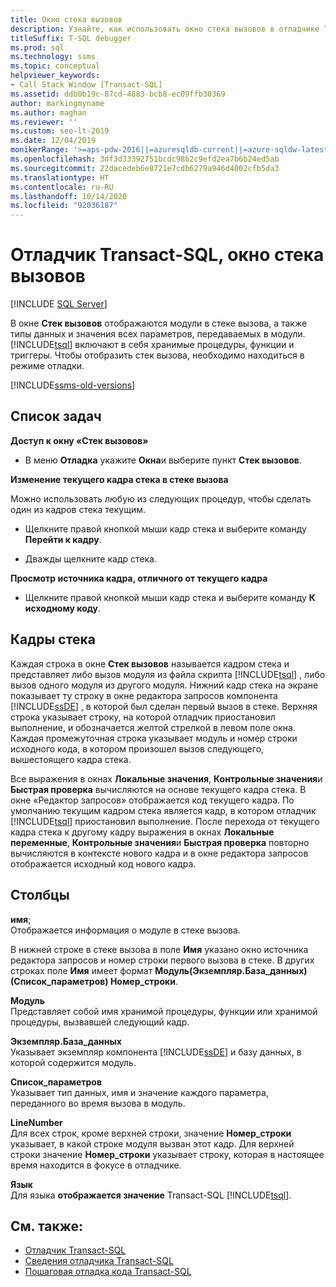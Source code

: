```yaml
---
title: Окно стека вызовов
description: Узнайте, как использовать окно стека вызовов в отладчике Transact-SQL для просмотра типов данных параметров, а также значений хранимых процедур, функций и триггеров.
titleSuffix: T-SQL debugger
ms.prod: sql
ms.technology: ssms
ms.topic: conceptual
helpviewer_keywords:
- Call Stack Window [Transact-SQL]
ms.assetid: ddb0b19c-87cd-4883-bcb8-ec09ffb30369
author: markingmyname
ms.author: maghan
ms.reviewer: ''
ms.custom: seo-lt-2019
ms.date: 12/04/2019
monikerRange: '>=aps-pdw-2016||=azuresqldb-current||=azure-sqldw-latest||>=sql-server-2016||=sqlallproducts-allversions||>=sql-server-linux-2017||=azuresqldb-mi-current'
ms.openlocfilehash: 3df3d33392751bcdc98b2c9efd2ea7b6b24ed5ab
ms.sourcegitcommit: 22dacedeb6e8721e7cdb6279a946d4002cfb5da3
ms.translationtype: HT
ms.contentlocale: ru-RU
ms.lasthandoff: 10/14/2020
ms.locfileid: "92036187"
---
```

# <a name="transact-sql-debugger---call-stack-window"></a>Отладчик Transact-SQL, окно стека вызовов

 [!INCLUDE [SQL Server](../../includes/applies-to-version/sqlserver.md)]

В окне **Стек вызовов** отображаются модули в стеке вызова, а также типы данных и значения всех параметров, передаваемых в модули. [!INCLUDE[tsql](../../includes/tsql-md.md)] включают в себя хранимые процедуры, функции и триггеры. Чтобы отобразить стек вызова, необходимо находиться в режиме отладки.  

[!INCLUDE[ssms-old-versions](../../includes/ssms-old-versions.md)]

## <a name="task-list"></a>Список задач

**Доступ к окну «Стек вызовов»**

- В меню **Отладка** укажите **Окна**и выберите пункт **Стек вызовов**.

**Изменение текущего кадра стека в стеке вызова**

Можно использовать любую из следующих процедур, чтобы сделать один из кадров стека текущим.

- Щелкните правой кнопкой мыши кадр стека и выберите команду **Перейти к кадру**.

- Дважды щелкните кадр стека.  

**Просмотр источника кадра, отличного от текущего кадра**

- Щелкните правой кнопкой мыши кадр стека и выберите команду **К исходному коду**.

## <a name="stack-frames"></a>Кадры стека

Каждая строка в окне **Стек вызовов** называется кадром стека и представляет либо вызов модуля из файла скрипта [!INCLUDE[tsql](../../includes/tsql-md.md)] , либо вызов одного модуля из другого модуля. Нижний кадр стека на экране показывает ту строку в окне редактора запросов компонента [!INCLUDE[ssDE](../../includes/ssde-md.md)] , в которой был сделан первый вызов в стеке. Верхняя строка указывает строку, на которой отладчик приостановил выполнение, и обозначается желтой стрелкой в левом поле окна. Каждая промежуточная строка указывает модуль и номер строки исходного кода, в котором произошел вызов следующего, вышестоящего кадра стека.  

Все выражения в окнах **Локальные значения**, **Контрольные значения**и **Быстрая проверка** вычисляются на основе текущего кадра стека. В окне «Редактор запросов» отображается код текущего кадра. По умолчанию текущим кадром стека является кадр, в котором отладчик [!INCLUDE[tsql](../../includes/tsql-md.md)] приостановил выполнение. После перехода от текущего кадра стека к другому кадру выражения в окнах **Локальные переменные**, **Контрольные значения**и **Быстрая проверка** повторно вычисляются в контексте нового кадра и в окне редактора запросов отображается исходный код нового кадра.  
  
## <a name="columns"></a>Столбцы

 **имя**;  
 Отображается информация о модуле в стеке вызова.  
  
 В нижней строке в стеке вызова в поле **Имя** указано окно источника редактора запросов и номер строки первого вызова в стеке. В других строках поле **Имя** имеет формат **Модуль(Экземпляр.База_данных)(Список_параметров) Номер_строки**.  
  
 **Модуль**  
 Представляет собой имя хранимой процедуры, функции или хранимой процедуры, вызвавшей следующий кадр.  
  
 **Экземпляр.База_данных**  
 Указывает экземпляр компонента [!INCLUDE[ssDE](../../includes/ssde-md.md)] и базу данных, в которой содержится модуль.  
  
 **Список_параметров**  
 Указывает тип данных, имя и значение каждого параметра, переданного во время вызова в модуль.  
  
 **LineNumber**  
 Для всех строк, кроме верхней строки, значение **Номер_строки** указывает, в какой строке модуля вызван этот кадр. Для верхней строки значение **Номер_строки** указывает строку, которая в настоящее время находится в фокусе в отладчике.  
  
 **Язык**  
 Для языка **отображается значение** Transact-SQL [!INCLUDE[tsql](../../includes/tsql-md.md)].  
  
## <a name="see-also"></a>См. также:

- [Отладчик Transact-SQL](./transact-sql-debugger.md)
- [Сведения отладчика Transact-SQL](./transact-sql-debugger-information.md)
- [Пошаговая отладка кода Transact-SQL](./step-through-transact-sql-code.md)